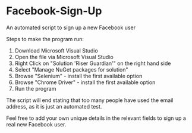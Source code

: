 # Facebook-Sign-Up
An automated script to sign up a new Facebook user

Steps to make the program run:

1. Download Microsoft Visual Studio
2. Open the file via Microsoft Visual Studio
3. Right Click on "Solution 'Riser Guardian'" on the right hand side
4. Select "Manage NuGet packages for solution"
5. Browse "Selenium" - install the first available option
6. Browse "Chrome Driver" - install the first available option
7. Run the program

The script will end stating that too many people have used the email address, as it is just an automated test.

Feel free to add your own unique details in the relevant fields to sign up a real new Facebook user.
